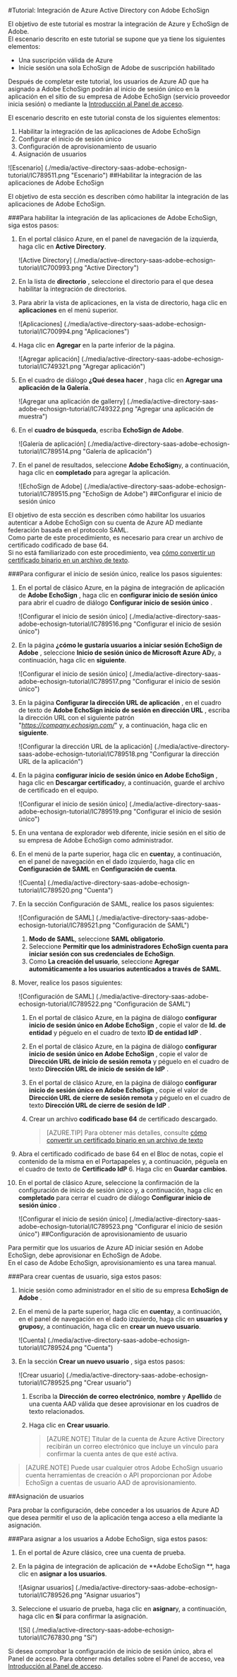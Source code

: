 <properties 
    pageTitle="Tutorial: Integración de Azure Active Directory con Adobe EchoSign | Microsoft Azure" 
    description="¡Obtenga información sobre cómo utilizar Adobe EchoSign con Azure Active Directory para habilitar el inicio de sesión único, aprovisionamiento automatizado y mucho más!" 
    services="active-directory" 
    authors="jeevansd"  
    documentationCenter="na" 
    manager="femila"/>
<tags 
    ms.service="active-directory" 
    ms.devlang="na" 
    ms.topic="article" 
    ms.tgt_pltfrm="na" 
    ms.workload="identity" 
    ms.date="09/29/2016" 
    ms.author="jeedes" />

#<a name="tutorial-azure-active-directory-integration-with-adobe-echosign"></a>Tutorial: Integración de Azure Active Directory con Adobe EchoSign

El objetivo de este tutorial es mostrar la integración de Azure y EchoSign de Adobe.  
El escenario descrito en este tutorial se supone que ya tiene los siguientes elementos:

-   Una suscripción válida de Azure
-   Inicie sesión una sola EchoSign de Adobe de suscripción habilitado

Después de completar este tutorial, los usuarios de Azure AD que ha asignado a Adobe EchoSign podrán al inicio de sesión único en la aplicación en el sitio de su empresa de Adobe EchoSign (servicio proveedor inicia sesión) o mediante la [Introducción al Panel de acceso](active-directory-saas-access-panel-introduction.md).

El escenario descrito en este tutorial consta de los siguientes elementos:

1.  Habilitar la integración de las aplicaciones de Adobe EchoSign
2.  Configurar el inicio de sesión único
3.  Configuración de aprovisionamiento de usuario
4.  Asignación de usuarios

![Escenario] (./media/active-directory-saas-adobe-echosign-tutorial/IC789511.png "Escenario")
##<a name="enabling-the-application-integration-for-adobe-echosign"></a>Habilitar la integración de las aplicaciones de Adobe EchoSign

El objetivo de esta sección es describen cómo habilitar la integración de las aplicaciones de Adobe EchoSign.

###<a name="to-enable-the-application-integration-for-adobe-echosign-perform-the-following-steps"></a>Para habilitar la integración de las aplicaciones de Adobe EchoSign, siga estos pasos:

1.  En el portal clásico Azure, en el panel de navegación de la izquierda, haga clic en **Active Directory**.

    ![Active Directory] (./media/active-directory-saas-adobe-echosign-tutorial/IC700993.png "Active Directory")

2.  En la lista de **directorio** , seleccione el directorio para el que desea habilitar la integración de directorios.

3.  Para abrir la vista de aplicaciones, en la vista de directorio, haga clic en **aplicaciones** en el menú superior.

    ![Aplicaciones] (./media/active-directory-saas-adobe-echosign-tutorial/IC700994.png "Aplicaciones")

4.  Haga clic en **Agregar** en la parte inferior de la página.

    ![Agregar aplicación] (./media/active-directory-saas-adobe-echosign-tutorial/IC749321.png "Agregar aplicación")

5.  En el cuadro de diálogo **¿Qué desea hacer** , haga clic en **Agregar una aplicación de la Galería**.

    ![Agregar una aplicación de gallerry] (./media/active-directory-saas-adobe-echosign-tutorial/IC749322.png "Agregar una aplicación de muestra")

6.  En el **cuadro de búsqueda**, escriba **EchoSign de Adobe**.

    ![Galería de aplicación] (./media/active-directory-saas-adobe-echosign-tutorial/IC789514.png "Galería de aplicación")

7.  En el panel de resultados, seleccione **Adobe EchoSign**y, a continuación, haga clic en **completado** para agregar la aplicación.

    ![EchoSign de Adobe] (./media/active-directory-saas-adobe-echosign-tutorial/IC789515.png "EchoSign de Adobe")
##<a name="configuring-single-sign-on"></a>Configurar el inicio de sesión único

El objetivo de esta sección es describen cómo habilitar los usuarios autenticar a Adobe EchoSign con su cuenta de Azure AD mediante federación basada en el protocolo SAML.  
Como parte de este procedimiento, es necesario para crear un archivo de certificado codificado de base 64.  
Si no está familiarizado con este procedimiento, vea [cómo convertir un certificado binario en un archivo de texto](http://youtu.be/PlgrzUZ-Y1o).

###<a name="to-configure-single-sign-on-perform-the-following-steps"></a>Para configurar el inicio de sesión único, realice los pasos siguientes:

1.  En el portal de clásico Azure, en la página de integración de aplicación de **Adobe EchoSign** , haga clic en **configurar inicio de sesión único** para abrir el cuadro de diálogo **Configurar inicio de sesión único** .

    ![Configurar el inicio de sesión único] (./media/active-directory-saas-adobe-echosign-tutorial/IC789516.png "Configurar el inicio de sesión único")

2.  En la página **¿cómo le gustaría usuarios a iniciar sesión EchoSign de Adobe** , seleccione **Inicio de sesión único de Microsoft Azure AD**y, a continuación, haga clic en **siguiente**.

    ![Configurar el inicio de sesión único] (./media/active-directory-saas-adobe-echosign-tutorial/IC789517.png "Configurar el inicio de sesión único")

3.  En la página **Configurar la dirección URL de aplicación** , en el cuadro de texto de **Adobe EchoSign inicio de sesión en dirección URL** , escriba la dirección URL con el siguiente patrón "*https://company.echosign.com/*" y, a continuación, haga clic en **siguiente**.

    ![Configurar la dirección URL de la aplicación] (./media/active-directory-saas-adobe-echosign-tutorial/IC789518.png "Configurar la dirección URL de la aplicación")

4.  En la página **configurar inicio de sesión único en Adobe EchoSign** , haga clic en **Descargar certificado**y, a continuación, guarde el archivo de certificado en el equipo.

    ![Configurar el inicio de sesión único] (./media/active-directory-saas-adobe-echosign-tutorial/IC789519.png "Configurar el inicio de sesión único")

5.  En una ventana de explorador web diferente, inicie sesión en el sitio de su empresa de Adobe EchoSign como administrador.

6.  En el menú de la parte superior, haga clic en **cuenta**y, a continuación, en el panel de navegación en el dado izquierdo, haga clic en **Configuración de SAML** en **Configuración de cuenta**.

    ![Cuenta] (./media/active-directory-saas-adobe-echosign-tutorial/IC789520.png "Cuenta")

7.  En la sección Configuración de SAML, realice los pasos siguientes:

    ![Configuración de SAML] (./media/active-directory-saas-adobe-echosign-tutorial/IC789521.png "Configuración de SAML")

    1.  **Modo de SAML**, seleccione **SAML obligatorio**.
    2.  Seleccione **Permitir que los administradores EchoSign cuenta para iniciar sesión con sus credenciales de EchoSign**.
    3.  Como **La creación del usuario**, seleccione **Agregar automáticamente a los usuarios autenticados a través de SAML**.

8.  Mover, realice los pasos siguientes:

    ![Configuración de SAML] (./media/active-directory-saas-adobe-echosign-tutorial/IC789522.png "Configuración de SAML")

    1.  En el portal de clásico Azure, en la página de diálogo **configurar inicio de sesión único en Adobe EchoSign** , copie el valor de **Id. de entidad** y péguelo en el cuadro de texto **ID de entidad IdP** .
    2.  En el portal de clásico Azure, en la página de diálogo **configurar inicio de sesión único en Adobe EchoSign** , copie el valor de **Dirección URL de inicio de sesión remota** y péguelo en el cuadro de texto **Dirección URL de inicio de sesión de IdP** .
    3.  En el portal de clásico Azure, en la página de diálogo **configurar inicio de sesión único en Adobe EchoSign** , copie el valor de **Dirección URL de cierre de sesión remota** y péguelo en el cuadro de texto **Dirección URL de cierre de sesión de IdP** .
    4.  Crear un archivo **codificado base 64** de certificado descargado.  

        >[AZURE.TIP] Para obtener más detalles, consulte [cómo convertir un certificado binario en un archivo de texto](http://youtu.be/PlgrzUZ-Y1o) 
 5.  Abra el certificado codificado de base 64 en el Bloc de notas, copie el contenido de la misma en el Portapapeles y, a continuación, péguela en el cuadro de texto de **Certificado IdP** 6.  Haga clic en **Guardar cambios**.

9.  En el portal de clásico Azure, seleccione la confirmación de la configuración de inicio de sesión único y, a continuación, haga clic en **completado** para cerrar el cuadro de diálogo **Configurar inicio de sesión único** .

    ![Configurar el inicio de sesión único] (./media/active-directory-saas-adobe-echosign-tutorial/IC789523.png "Configurar el inicio de sesión único")
##<a name="configuring-user-provisioning"></a>Configuración de aprovisionamiento de usuario

Para permitir que los usuarios de Azure AD iniciar sesión en Adobe EchoSign, debe aprovisionar en EchoSign de Adobe.  
En el caso de Adobe EchoSign, aprovisionamiento es una tarea manual.

###<a name="to-provision-a-user-accounts-perform-the-following-steps"></a>Para crear cuentas de usuario, siga estos pasos:

1.  Inicie sesión como administrador en el sitio de su empresa **EchoSign de Adobe** .

2.  En el menú de la parte superior, haga clic en **cuenta**y, a continuación, en el panel de navegación en el dado izquierdo, haga clic en **usuarios y grupos**y, a continuación, haga clic en **crear un nuevo usuario**.

    ![Cuenta] (./media/active-directory-saas-adobe-echosign-tutorial/IC789524.png "Cuenta")

3.  En la sección **Crear un nuevo usuario** , siga estos pasos:

    ![Crear usuario] (./media/active-directory-saas-adobe-echosign-tutorial/IC789525.png "Crear usuario")

    1.  Escriba la **Dirección de correo electrónico**, **nombre** y **Apellido** de una cuenta AAD válida que desee aprovisionar en los cuadros de texto relacionados.
    2.  Haga clic en **Crear usuario**.

        >[AZURE.NOTE] Titular de la cuenta de Azure Active Directory recibirán un correo electrónico que incluye un vínculo para confirmar la cuenta antes de que esté activa.

>[AZURE.NOTE] Puede usar cualquier otros Adobe EchoSign usuario cuenta herramientas de creación o API proporcionan por Adobe EchoSign a cuentas de usuario AAD de aprovisionamiento.

##<a name="assigning-users"></a>Asignación de usuarios

Para probar la configuración, debe conceder a los usuarios de Azure AD que desea permitir el uso de la aplicación tenga acceso a ella mediante la asignación.

###<a name="to-assign-users-to-adobe-echosign-perform-the-following-steps"></a>Para asignar a los usuarios a Adobe EchoSign, siga estos pasos:

1.  En el portal de Azure clásico, cree una cuenta de prueba.

2.  En la página de integración de aplicación de **Adobe EchoSign **, haga clic en **asignar a los usuarios**.

    ![Asignar usuarios] (./media/active-directory-saas-adobe-echosign-tutorial/IC789526.png "Asignar usuarios")

3.  Seleccione el usuario de prueba, haga clic en **asignar**y, a continuación, haga clic en **Sí** para confirmar la asignación.

    ![Sí] (./media/active-directory-saas-adobe-echosign-tutorial/IC767830.png "Sí")

Si desea comprobar la configuración de inicio de sesión único, abra el Panel de acceso. Para obtener más detalles sobre el Panel de acceso, vea [Introducción al Panel de acceso](active-directory-saas-access-panel-introduction.md).
